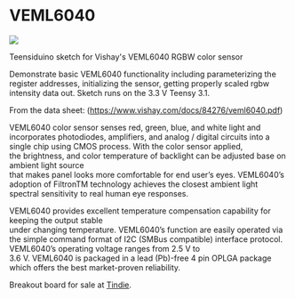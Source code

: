 # VEML6040

![](https://cloud.githubusercontent.com/assets/6698410/15089861/0bfd6398-13c3-11e6-97d1-ac30505ee763.jpg)

Teensiduino sketch for Vishay's VEML6040 RGBW color sensor

 Demonstrate basic VEML6040 functionality including parameterizing the register addresses, initializing the sensor, 
 getting properly scaled rgbw intensity data out. Sketch runs on the 3.3 V Teensy 3.1.
 
 From the data sheet: (https://www.vishay.com/docs/84276/veml6040.pdf)
 
 VEML6040 color sensor senses red, green, blue, and white light and incorporates photodiodes, amplifiers, 
 and analog / digital circuits into a single chip using CMOS process. With the   color   sensor   applied,   
 the   brightness,   and   color temperature of backlight can be adjusted base on ambient light  source  
 that  makes  panel  looks  more  comfortable  for  end   user’s   eyes.   VEML6040’s   adoption   of   FiltronTM
 technology  achieves  the  closest  ambient  light  spectral  sensitivity to real human eye responses.

 VEML6040  provides  excellent  temperature  compensation  capability  for  keeping  the  output  stable  
 under  changing  temperature.   VEML6040’s   function   are   easily   operated   via the simple command format 
 of I2C (SMBus compatible) interface  protocol.  VEML6040’s  operating  voltage  ranges  from   2.5   V   to   
 3.6   V.   VEML6040   is   packaged   in   a   lead  (Pb)-free  4  pin  OPLGA  package  which  offers  the  best market-proven reliability.
 
 Breakout board for sale at [Tindie](https://www.tindie.com/stores/onehorse/).
